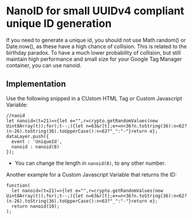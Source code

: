 # NanoID for small UUIDv4 compliant unique ID generation
If you need to generate a unique id, you should not use Math.random() or Date.now(), as these have a high chance of collision. This is related to the birthday paradox.
To have a much lower probability of collision, but still maintain high performance and small size for your Google Tag Manager container, you can use nanoid.

## Implementation
Use the following snipped in a CUstom HTML Tag or Custom Javascript Variable:
```
//naoid
let nanoid=(t=21)=>{let e="",r=crypto.getRandomValues(new Uint8Array(t));for(;t--;){let n=63&r[t];e+=n<36?n.toString(36):n<62?(n-26).toString(36).toUpperCase():n<63?"_":"-"}return e};
dataLayer.push({
  event : 'UniqueId',
  nanoid : nanoid(8)
});
```
* You can change the length in `nanoid(8)`, to any other number.

Another example for a Custom Javascript Variable that returns the ID:
```
function(
  let nanoid=(t=21)=>{let e="",r=crypto.getRandomValues(new Uint8Array(t));for(;t--;){let n=63&r[t];e+=n<36?n.toString(36):n<62?(n-26).toString(36).toUpperCase():n<63?"_":"-"}return e};
  return nanoid(10);
);
```

